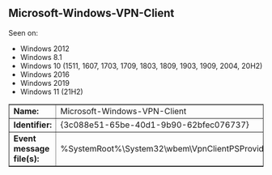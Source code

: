 ## Microsoft-Windows-VPN-Client

Seen on:
* Windows 2012
* Windows 8.1
* Windows 10 (1511, 1607, 1703, 1709, 1803, 1809, 1903, 1909, 2004, 20H2)
* Windows 2016
* Windows 2019
* Windows 11 (21H2)

<table border="1" class="docutils">
  <tbody>
    <tr>
      <td><b>Name:</b></td>
      <td>Microsoft-Windows-VPN-Client</td>
    </tr>
    <tr>
      <td><b>Identifier:</b></td>
      <td>{3c088e51-65be-40d1-9b90-62bfec076737}</td>
    </tr>
    <tr>
      <td><b>Event message file(s):</b></td>
      <td>%SystemRoot%\System32\wbem\VpnClientPSProvider.dll</td>
    </tr>
  </tbody>
</table>

&nbsp;

